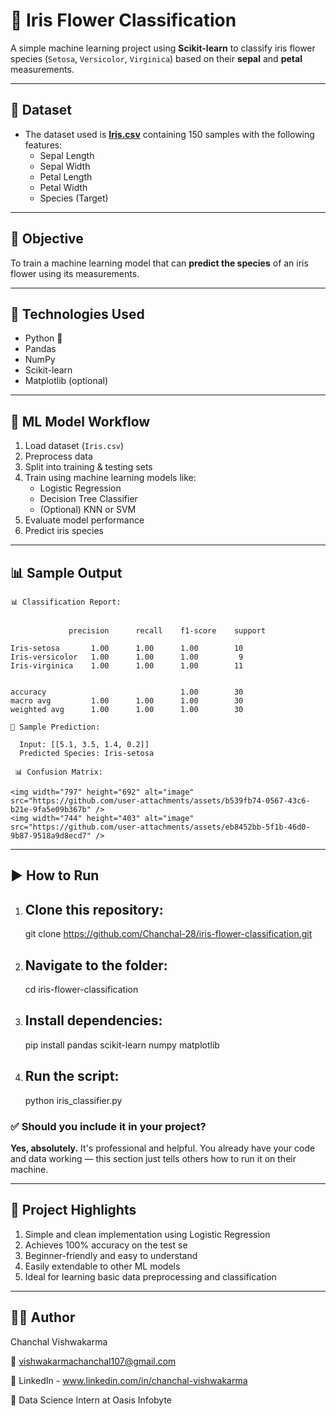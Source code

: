# 🌸 Iris Flower Classification

A simple machine learning project using **Scikit-learn** to classify iris flower species (`Setosa`, `Versicolor`, `Virginica`) based on their **sepal** and **petal** measurements.

---

## 📁 Dataset

- The dataset used is **[Iris.csv](Iris.csv)** containing 150 samples with the following features:
  - Sepal Length
  - Sepal Width
  - Petal Length
  - Petal Width
  - Species (Target)

---

## 🎯 Objective

To train a machine learning model that can **predict the species** of an iris flower using its measurements.

---

## 📌 Technologies Used

- Python 🐍
- Pandas
- NumPy
- Scikit-learn
- Matplotlib (optional)

---

## 🧠 ML Model Workflow

1. Load dataset (`Iris.csv`)
2. Preprocess data
3. Split into training & testing sets
4. Train using machine learning models like:
   - Logistic Regression
   - Decision Tree Classifier
   - (Optional) KNN or SVM
5. Evaluate model performance
6. Predict iris species

---

## 📊 Sample Output 
  
    📊 Classification Report:
   

                 precision      recall    f1-score    support

    Iris-setosa       1.00      1.00      1.00        10
    Iris-versicolor   1.00      1.00      1.00         9
    Iris-virginica    1.00      1.00      1.00        11

       
    accuracy                              1.00        30  
    macro avg         1.00      1.00      1.00        30    
    weighted avg      1.00      1.00      1.00        30

    🌸 Sample Prediction:
  
      Input: [[5.1, 3.5, 1.4, 0.2]]
      Predicted Species: Iris-setosa

     📊 Confusion Matrix:

    <img width="797" height="692" alt="image" src="https://github.com/user-attachments/assets/b539fb74-0567-43c6-b21e-9fa5e09b367b" />
    <img width="744" height="403" alt="image" src="https://github.com/user-attachments/assets/eb8452bb-5f1b-46d0-9b87-9518a9d8ecd7" />

---

## ▶️ How to Run


1. Clone this repository:
   ---
   git clone https://github.com/Chanchal-28/iris-flower-classification.git

2. Navigate to the folder:
   --- 
   cd iris-flower-classification

3. Install dependencies:
   ---
   pip install pandas scikit-learn numpy matplotlib

4. Run the script:
   ---
   python iris_classifier.py

### ✅ Should you include it in your project?

**Yes, absolutely.** It's professional and helpful. You already have your code and data working — this section just tells others how to run it on their machine.

---

🌟 Project Highlights
 ---
1. Simple and clean implementation using Logistic Regression
2. Achieves 100% accuracy on the test se
3. Beginner-friendly and easy to understand
4. Easily extendable to other ML models
5. Ideal for learning basic data preprocessing and classification

---

👩‍💻 Author
---

Chanchal Vishwakarma

📧 vishwakarmachanchal107@gmail.com 

🔗 LinkedIn - www.linkedin.com/in/chanchal-vishwakarma

🌱 Data Science Intern at Oasis Infobyte

